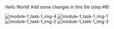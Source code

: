 Hello World!
Add some changes in this file (step #8)

![module-1_task-1_img-4](https://user-images.githubusercontent.com/46199655/134175835-7e046d32-6967-4f7b-9b6d-db0bc09f0499.png)
![module-1_task-1_img-1](https://user-images.githubusercontent.com/46199655/134175840-11e5ab80-a322-48d5-a67b-19bac93fe430.png)
![module-1_task-1_img-2](https://user-images.githubusercontent.com/46199655/134175843-3c9d2887-0013-40a2-9fc3-fd5f69cb893c.png)
![module-1_task-1_img-3](https://user-images.githubusercontent.com/46199655/134175847-3c4dcbb8-cc12-4e0f-9dd7-2a7cb613e1cd.png)
